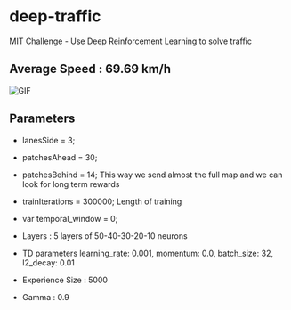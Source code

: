 # deep-traffic
MIT Challenge - Use Deep Reinforcement Learning to solve traffic

## Average Speed : 69.69 km/h
![GIF](https://github.com/Jeremy26/deep-traffic/blob/master/ezgif-5-7def545e65f1.gif)

## Parameters
* lanesSide = 3;
* patchesAhead = 30;
* patchesBehind = 14;
This way we send almost the full map and we can look for long term rewards

* trainIterations = 300000;
Length of training

* var temporal_window = 0;

* Layers : 5 layers of 50-40-30-20-10 neurons

* TD parameters
    learning_rate: 0.001,
    momentum: 0.0,
    batch_size: 32,
    l2_decay: 0.01
    
    
* Experience Size : 5000

* Gamma : 0.9
